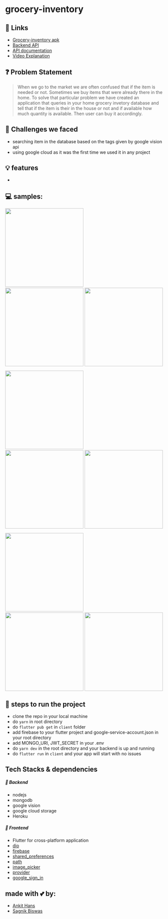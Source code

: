 # grocery-inventory

## 🔗 Links
- [Grocery-inventory apk](https://github.com/ankithans/help-me/releases/download/v1.0/app-armeabi-v7a-release.apk)
- [Backend API](https://grocery-invent.herokuapp.com/)
- [API documentation](https://documenter.getpostman.com/view/11391372/TVetcSDt)
- [Video Explanation](https://vimeo.com/)

## ❓ Problem Statement
> When we go to the market we are often confused that if the item is needed or not. Sometimes we buy items that were already there in the home. To solve that particular problem we have created an application that queries in your home grocery invetory database and tell that if the item is their in the house or not and if available how much quantity is available. Then user can buy it accordingly.

## 🤔 Challenges we faced
- searching item in the database based on the tags given by google vision api
- using google cloud as it was the first time we used it in any project

## 💡 features
- 

## 💻 samples:

<img src="" width="250"> &nbsp;&nbsp;&nbsp;&nbsp; <img src="" width="250" style="float:right"> &nbsp;&nbsp;&nbsp;&nbsp; &nbsp;&nbsp;&nbsp;&nbsp; <img src="" width="250">

<img src="" width="250"> &nbsp;&nbsp;&nbsp;&nbsp; <img src="" width="250" style="float:right"> &nbsp;&nbsp;&nbsp;&nbsp; &nbsp;&nbsp;&nbsp;&nbsp; <img src="" width="250">

<img src="" width="250"> &nbsp;&nbsp;&nbsp;&nbsp; <img src="" width="250" style="float:right"> &nbsp;&nbsp;&nbsp;&nbsp; &nbsp;&nbsp;&nbsp;&nbsp; <img src="" width="250">

## 👣 steps to run the project
- clone the repo in your local machine
- do ```yarn``` in root directory
- do ```flutter pub get``` in ```client``` folder
- add firebase to your flutter project and google-service-account.json in your root directory
- add MONGO_URI, JWT_SECRET in your .env
- do ```yarn dev``` in the root directory and your backend is up and running
- do ```flutter run``` in ```client``` and your app will start with no issues

## Tech Stacks & dependencies
##### 🤖 Backend
- nodejs
- mongodb
- google vision
- google cloud storage
- Heroku

##### 🌟 Frontend
- Flutter for cross-platform application  
- [dio](https://pub.dev/packages/http)
- [firebase](https://pub.dev/packages/firebase_messaging)
- [shared_preferences](https://pub.dev/packages/flutter_secure_storage)
- [path](https://pub.dev/packages/flutter_local_notifications)
- [image_picker](https://pub.dev/packages/workmanager)
- [provider](https://pub.dev/packages/maps_launcher)
- [google_sign_in]()

## made with 💕 by: 
- [Ankit Hans](https://github.com/ankithans)
- [Sagnik Biswas](https://github.com/sbiswas2209)
